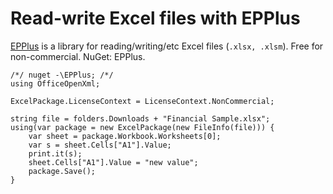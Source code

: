 # Read-write Excel files with EPPlus

[EPPlus](https://epplussoftware.com/) is a library for reading/writing/etc Excel files (`.xlsx, .xlsm`). Free for non-commercial. NuGet: EPPlus.

```
/*/ nuget -\EPPlus; /*/
using OfficeOpenXml;

ExcelPackage.LicenseContext = LicenseContext.NonCommercial;

string file = folders.Downloads + "Financial Sample.xlsx";
using(var package = new ExcelPackage(new FileInfo(file))) {
	var sheet = package.Workbook.Worksheets[0];
	var s = sheet.Cells["A1"].Value;
	print.it(s);
	sheet.Cells["A1"].Value = "new value";
	package.Save();
}
```